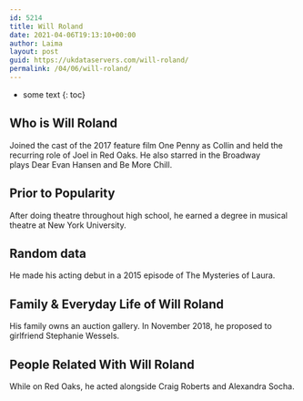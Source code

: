 ```yaml
---
id: 5214
title: Will Roland
date: 2021-04-06T19:13:10+00:00
author: Laima
layout: post
guid: https://ukdataservers.com/will-roland/
permalink: /04/06/will-roland/
---
```


* some text
{: toc}


## Who is Will Roland
                  
                  
                  
Joined the cast of the 2017 feature film One Penny as Collin and held the recurring role of Joel in Red Oaks. He also starred in the Broadway plays Dear Evan Hansen and Be More Chill.
                  
              
            
              
            
                
                
                
## Prior to Popularity
                  
                  
                  
After doing theatre throughout high school, he earned a degree in musical theatre at New York University.
                  
              
            
              
            
                
                
                
## Random data
                  
                  
                  
He made his acting debut in a 2015 episode of The Mysteries of Laura.
                  
              
            
              
            
                
                
                
## Family & Everyday Life of Will Roland
                  
                  
                  
His family owns an auction gallery. In November 2018, he proposed to girlfriend Stephanie Wessels.
                  
              
            
              
            
                
                
                
## People Related With Will Roland
                  
                  
                  
While on Red Oaks, he acted alongside Craig Roberts and Alexandra Socha.
                  
              
            
              
            
                
              
            
              
              
            
            
              
            
          
          
          